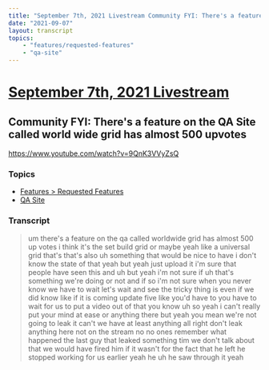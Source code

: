 ```yaml
---
title: "September 7th, 2021 Livestream Community FYI: There's a feature on the QA Site called world wide grid has almost 500 upvotes"
date: "2021-09-07"
layout: transcript
topics:
    - "features/requested-features"
    - "qa-site"
---
```

# [September 7th, 2021 Livestream](../2021-09-07.md)
## Community FYI: There's a feature on the QA Site called world wide grid has almost 500 upvotes
https://www.youtube.com/watch?v=9QnK3VVyZsQ

### Topics
* [Features > Requested Features](../topics/features/requested-features.md)
* [QA Site](../topics/qa-site.md)

### Transcript

> um there's a feature on the qa called worldwide grid has almost 500 up votes i think it's the set build grid or maybe yeah like a universal grid that's that's also uh something that would be nice to have i don't know the state of that yeah but yeah just upload it i'm sure that people have seen this and uh but yeah i'm not sure if uh that's something we're doing or not and if so i'm not sure when you never know we have to wait let's wait and see the tricky thing is even if we did know like if it is coming update five like you'd have to you have to wait for us to put a video out of that you know uh so yeah i can't really put your mind at ease or anything there but yeah you mean we're not going to leak it can't we have at least anything all right don't leak anything here not on the stream no no ones remember what happened the last guy that leaked something tim we don't talk about that we would have fired him if it wasn't for the fact that he left he stopped working for us earlier yeah he uh he saw through it yeah
